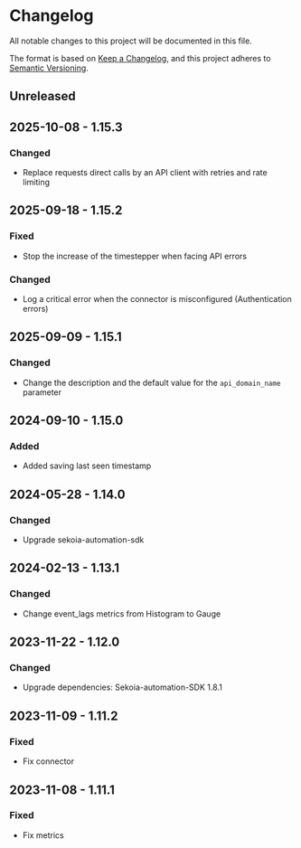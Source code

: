 # Changelog

All notable changes to this project will be documented in this file.

The format is based on [Keep a Changelog](https://keepachangelog.com/en/1.0.0/),
and this project adheres to [Semantic Versioning](https://semver.org/spec/v2.0.0.html).

## Unreleased

## 2025-10-08 - 1.15.3

### Changed

- Replace requests direct calls by an API client with retries and rate limiting

## 2025-09-18 - 1.15.2

### Fixed

- Stop the increase of the timestepper when facing API errors

### Changed

- Log a critical error when the connector is misconfigured (Authentication errors)

## 2025-09-09 - 1.15.1

### Changed

- Change the description and the default value for the `api_domain_name` parameter

## 2024-09-10 - 1.15.0

### Added

- Added saving last seen timestamp

## 2024-05-28 - 1.14.0

### Changed

- Upgrade sekoia-automation-sdk

## 2024-02-13 - 1.13.1

### Changed

- Change event_lags metrics from Histogram to Gauge

## 2023-11-22 - 1.12.0

### Changed

- Upgrade dependencies: Sekoia-automation-SDK 1.8.1

## 2023-11-09 - 1.11.2

### Fixed

- Fix connector

## 2023-11-08 - 1.11.1

### Fixed

- Fix metrics
